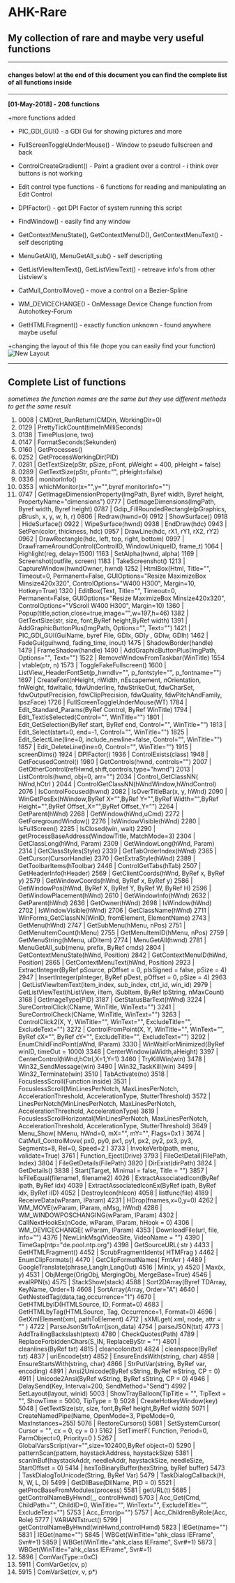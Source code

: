 # AHK-Rare

## My collection of rare and maybe very useful functions

---

#### changes below! at the end of this document you can find the complete list of all functions inside

---

**[01-May-2018] - 208 functions**

+more functions added<br>

- PIC_GDI_GUI() - a GDI Gui for showing pictures and more

- FullScreenToggleUnderMouse() - Window to pseudo fullscreen and back
- ControlCreateGradient() - Paint a gradient over a control - i think over buttons is not working
- Edit control type functions - 6 functions for reading and manipulating an Edit Control
- DPIFactor() - get DPI Factor of system running this script
- FindWindow() - easily find any window
- GetContextMenuState(), GetContextMenuID(), GetContextMenuText() - self descripting
- MenuGetAll(), MenuGetAll_sub() - self descripting
- GetListViewItemText(), GetListViewText() - retreave info's from other Listview's
- CatMull_ControlMove() - move a control on a Bezier-Spline
- WM_DEVICECHANGE() - OnMessage Device Change function from Autohotkey-Forum
- GetHTMLFragment() - exactly function unknown - found anywhere maybe useful



+changing the layout of this file (hope you can easily find your function)
![New Layout](https://raw.githubusercontent.com/Ixiko/AHK-Rare/master/Misc-Functions.ahk.png)
<br>

---

## Complete List of functions

*sometimes the function names are the same but they use different methods to get the same result*

1. 0008 | CMDret_RunReturn(CMDin, WorkingDir=0)
2. 0129 | PrettyTickCount(timeInMilliSeconds)
3. 0138 | TimePlus(one, two)
4. 0147 | FormatSeconds(Sekunden)
5. 0160 | GetProcesses()
6. 0252 | GetProcessWorkingDir(PID)
7. 0281 | GetTextSize(pStr, pSize, pFont, pWeight = 400, pHeight = false)
8. 0289 | GetTextSize(pStr, pFont="", pHeight=false)
9. 0336 | monitorInfo()
10. 0353 | whichMonitor(x="",y="",byref monitorInfo="")
11. 0747 | GetImageDimensionProperty(ImgPath, Byref width, Byref height, PropertyName="dimensions")
    0777 | GetImageDimensions(ImgPath, Byref width, Byref height)
    0787 | Gdip_FillRoundedRectangle(pGraphics, pBrush, x, y, w, h, r)
    0806 | Redraw(hwnd=0)
    0912 | ShowSurface()
    0918 | HideSurface()
    0922 | WipeSurface(hwnd)
    0938 | EndDraw(hdc)
    0943 | SetPen(color, thickness, hdc)
    0957 | DrawLine(hdc, rX1, rY1, rX2, rY2)
    0962 | DrawRectangle(hdc, left, top, right, bottom)
    0997 | DrawFrameAroundControl(ControlID, WindowUniqueID, frame_t)
    1064 | Highlight(reg, delay=1500)
    1163 | SetAlpha(hwnd, alpha)
    1169 | Screenshot(outfile, screen)
    1183 | TakeScreenshot()
    1213 | CaptureWindow(hwndOwner, hwnd)
    1252 | HtmlBox(Html, Title="", Timeout=0, Permanent=False, GUIOptions="Resize MaximizeBox 	Minsize420x320", ControlOptions="W400 H300", Margin=10, Hotkey=True)
    1320 | EditBox(Text, Title="", Timeout=0, Permanent=False, GUIOptions="Resize MaximizeBox Minsize420x320", ControlOptions="VScroll W400 H300", Margin=10)
    1360 | Popup(title,action,close=true,image="",w=197,h=46)
    1382 | GetTextSize(str, size, font,ByRef height,ByRef width)
    1391 | AddGraphicButtonPlus(ImgPath, Options="", Text="")
    1421 | PIC_GDI_GUI(GuiName, byref File, GDIx, GDIy , GDIw, GDIh)
    1462 | FadeGui(guihwnd, fading_time, inout)
    1475 | ShadowBorder(handle)
    1479 | FrameShadow(handle)
    1490 | AddGraphicButtonPlus(ImgPath, Options="", Text="")
    1522 | RemoveWindowFromTaskbar(WinTitle)
    1554 | vtable(ptr, n)
    1573 | ToggleFakeFullscreen()
    1600 | ListView_HeaderFontSet(p_hwndlv="", p_fontstyle="", p_fontname="")
    1697 | CreateFont(nHeight, nWidth, nEscapement, nOrientation, fnWeight, fdwItalic, fdwUnderline, fdwStrikeOut, fdwCharSet,
                      fdwOutputPrecision, fdwClipPrecision, fdwQuality, fdwPitchAndFamily, lpszFace)
    1726 | FullScreenToggleUnderMouse(WT)
    1784 | Edit_Standard_Params(ByRef Control, ByRef WinTitle)
    1794 | Edit_TextIsSelected(Control="", WinTitle="")
    1801 | Edit_GetSelection(ByRef start, ByRef end, Control="", WinTitle="")
    1813 | Edit_Select(start=0, end=-1, Control="", WinTitle="")
    1825 | Edit_SelectLine(line=0, include_newline=false, Control="", WinTitle="")
    1857 | Edit_DeleteLine(line=0, Control="", WinTitle="")
    1915 | screenDims()
    1924 | DPIFactor()
    1936 | ControlExists(class)
    1948 | GetFocusedControl()
    1980 | GetControls(hwnd, controls="")
    2007 | GetOtherControl(refHwnd,shift,controls,type="hwnd")
    2013 | ListControls(hwnd, obj=0, arr="")
    2034 | Control_GetClassNN( hWnd,hCtrl )
    2044 | ControlGetClassNN(hWndWindow,hWndControl)
    2076 | IsControlFocused(hwnd)
    2082 | IsOverTitleBar(x, y, hWnd)
    2090 | WinGetPosEx(hWindow,ByRef X="",ByRef Y="",ByRef Width="",ByRef Height="",ByRef Offset_X="",ByRef Offset_Y="")
    2264 | GetParent(hWnd)
    2268 | GetWindow(hWnd,uCmd)
    2272 | GetForegroundWindow()
    2276 | IsWindowVisible(hWnd)
    2280 | IsFullScreen()
    2285 | IsClosed(win, wait)
    2290 | getProcessBaseAddress(WindowTitle, MatchMode=3)
    2304 | GetClassLong(hWnd, Param)
    2309 | GetWindowLong(hWnd, Param)
    2314 | GetClassStyles(Style)
    2339 | GetTabOrderIndex(hWnd)
    2365 | GetCursor(CursorHandle)
    2370 | GetExtraStyle(hWnd)
    2389 | GetToolbarItems(hToolbar)
    2446 | ControlGetTabs(hTab)
    2507 | GetHeaderInfo(hHeader)
    2569 | GetClientCoords(hWnd, ByRef x, ByRef y)
    2579 | GetWindowCoords(hWnd, ByRef x, ByRef y)
    2586 | GetWindowPos(hWnd, ByRef X, ByRef Y, ByRef W, ByRef H)
    2596 | GetWindowPlacement(hWnd)
    2610 | GetWindowInfo(hWnd)
    2632 | GetParent(hWnd)
    2636 | GetOwner(hWnd)
    2698 | IsWindow(hWnd)
    2702 | IsWindowVisible(hWnd)
    2706 | GetClassName(hWnd)
    2711 | WinForms_GetClassNN(WinID, fromElement, ElementName)
    2743 | GetMenu(hWnd)
    2747 | GetSubMenu(hMenu, nPos)
    2751 | GetMenuItemCount(hMenu)
    2755 | GetMenuItemID(hMenu, nPos)
    2759 | GetMenuString(hMenu, uIDItem)
    2774 | MenuGetAll(hwnd)
    2781 | MenuGetAll_sub(menu, prefix, ByRef cmds)
    2804 | GetContextMenuState(hWnd, Position)
    2842 | GetContextMenuID(hWnd, Position)
    2865 | GetContextMenuText(hWnd, Position)
    2923 | ExtractInteger(ByRef pSource, pOffset = 0, pIsSigned = false, pSize = 4)
    2947 | InsertInteger(pInteger, ByRef pDest, pOffset = 0, pSize = 4)
    2963 | GetListViewItemText(item_index, sub_index, ctrl_id, win_id)
    2979 | GetListViewText(hListView, iItem, iSubItem, ByRef lpString, nMaxCount)
    3168 | GetImageType(PID)
    3187 | GetStatusBarText(hWnd)
    3224 | SureControlClick(CName, WinTitle, WinText="")
    3241 | SureControlCheck(CName, WinTitle, WinText="")
    3263 | ControlClick2(X, Y, WinTitle="", WinText="", ExcludeTitle="", ExcludeText="")
    3272 | ControlFromPoint(X, Y, WinTitle="", WinText="", ByRef cX="", ByRef cY="", ExcludeTitle="", ExcludeText="")
    3292 | EnumChildFindPoint(aWnd, lParam)
    3330 | WinWaitForMinimized(ByRef winID, timeOut = 1000)
    3348 | CenterWindow(aWidth,aHeight)
    3397 | CenterControl(hWnd,hCtrl,X=1,Y=1)
    3460 | TryKillWin(win)
    3478 | Win32_SendMessage(win)
    3490 | Win32_TaskKill(win)
    3499 | Win32_Terminate(win)
    3510 | TabActivate(no)
    3518 | FocuslessScroll(Function inside)
    3531 | FocuslessScroll(MinLinesPerNotch, MaxLinesPerNotch, AccelerationThreshold, AccelerationType, StutterThreshold)
    3572 | LinesPerNotch(MinLinesPerNotch, MaxLinesPerNotch, AccelerationThreshold, AccelerationType)
    3619 | FocuslessScrollHorizontal(MinLinesPerNotch, MaxLinesPerNotch, AccelerationThreshold, AccelerationType, StutterThreshold)
    3649 | Menu_Show( hMenu, hWnd=0, mX="", mY="", Flags=0x1 )
    3674 | CatMull_ControlMove( px0, py0, px1, py1, px2, py2, px3, py3, Segments=8, Rel=0, Speed=2 )
    3733 | InvokeVerb(path, menu, validate=True)
    3761 | Function_Eject(Drive)
    3793 | FileGetDetail(FilePath, Index)
    3804 | FileGetDetails(FilePath)
    3820 | DirExist(dirPath)
    3824 | GetDetails()
    3838 | Start(Target, Minimal = false, Title = "")
    3857 | IsFileEqual(filename1, filename2)
    4026 | ExtractAssociatedIcon(ByRef ipath, ByRef idx)
    4039 | ExtractAssociatedIconEx(ByRef ipath, ByRef idx, ByRef iID)
    4052 | DestroyIcon(hIcon)
    4058 | listfunc(file)
    4189 | ReceiveData(wParam, lParam)
    4231 | HDrop(fnames,x=0,y=0)
    4262 | WM_MOVE(wParam, lParam, nMsg, hWnd)
    4286 | WM_WINDOWPOSCHANGING(wParam, lParam)
    4302 | CallNextHookEx(nCode, wParam, lParam, hHook = 0)
    4306 | WM_DEVICECHANGE( wParam, lParam)
    4353 | DownloadFile(url, file, info="")
    4376 | NewLinkMsg(VideoSite, VideoName = "")
    4390 | TimeGap(ntp="de.pool.ntp.org")
    4398 | GetSourceURL( str )
    4433 | GetHTMLFragment()
    4452 | ScrubFragmentIdents( HTMFrag )
    4462 | EnumClipFormats()
    4470 | GetClipFormatNames( FmtArr )
    4489 | GoogleTranslate(phrase,LangIn,LangOut)
    4516 | Min(x, y)
    4520 | Max(x, y)
    4531 | ObjMerge(OrigObj, MergingObj, MergeBase=True)
    4546 | evalRPN(s)
    4575 | StackShow(stack)
    4588 | Sort2DArray(Byref TDArray, KeyName, Order=1)
    4608 | SortArray(Array, Order="A")
    4640 | GetNestedTag(data,tag,occurrence="1")
    4670 | GetHTMLbyID(HTMLSource, ID, Format=0)
    4683 | GetHTMLbyTag(HTMLSource, Tag, Occurrence=1, Format=0)
    4696 | GetXmlElement(xml, pathToElement)
    4712 | sXMLget( xml, node, attr = "" )
    4722 | ParseJsonStrToArr(json_data)
    4754 | parseJSON(txt)
    4773 | AddTrailingBackslash(ptext)
    4780 | CheckQuotes(Path)
    4789 | ReplaceForbiddenChars(S_IN, ReplaceByStr = "")
    4801 | cleanlines(ByRef txt)
    4815 | cleancolon(txt)
    4824 | cleanspace(ByRef txt)
    4837 | uriEncode(str)
    4852 | EnsureEndsWith(string, char)
    4859 | EnsureStartsWith(string, char)
    4866 | StrPutVar(string, ByRef var, encoding)
    4891 | Ansi2Unicode(ByRef sString, ByRef wString, CP = 0)
    4911 | Unicode2Ansi(ByRef wString, ByRef sString, CP = 0)
    4946 | DelaySend(Key, Interval=200, SendMethod="Send")
    4992 | SetLayout(layout, winid)
    5003 | ShowTrayBalloon(TipTitle = "", TipText = "", ShowTime = 5000, TipType = 1)
    5028 | CreateHotkeyWindow(key)
    5048 | GetTextSize(str, size, font,ByRef height,ByRef width)
    5071 | CreateNamedPipe(Name, OpenMode=3, PipeMode=0, MaxInstances=255)
    5076 | RestoreCursors()
    5081 | SetSystemCursor( Cursor = "", cx = 0, cy = 0 )
    5162 | SetTimerF( Function, Period=0, ParmObject=0, Priority=0 )
    5267 | GlobalVarsScript(var="",size=102400,ByRef object=0)
    5290 | patternScan(pattern, haystackAddress, haystackSize)
    5381 | scanInBuf(haystackAddr, needleAddr, haystackSize, needleSize, StartOffset = 0)
    5414 | hexToBinaryBuffer(hexString, byRef buffer)
    5473 | TaskDialogToUnicode(String, ByRef Var)
    5479 | TaskDialogCallback(H, N, W, L, D)
    5499 | GetDllBase(DllName, PID = 0)
    5521 | getProcBaseFromModules(process)
    5581 | getURL(t)
    5685 | getControlNameByHwnd(_, controlHwnd)
    5703 | Acc_Get(Cmd, ChildPath="", ChildID=0, WinTitle="", WinText="", ExcludeTitle="", ExcludeText="")
    5753 | Acc_Error(p="")
    5757 | Acc_ChildrenByRole(Acc, Role)
    5777 | VARIANTstruct()
    5799 | getControlNameByHwnd(winHwnd,controlHwnd)
    5823 | IEGet(name="")
    5831 | IEGet(name="")
    5845 | WBGet(WinTitle="ahk_class IEFrame", Svr#=1)
    5859 | WBGet(WinTitle="ahk_class IEFrame", Svr#=1)
    5873 | WBGet(WinTitle="ahk_class IEFrame", Svr#=1)
11. 5896 | ComVar(Type:=0xC)
12. 5911 | ComVarGet(cv, p)
13. 5915 | ComVarSet(cv, v, p*)




